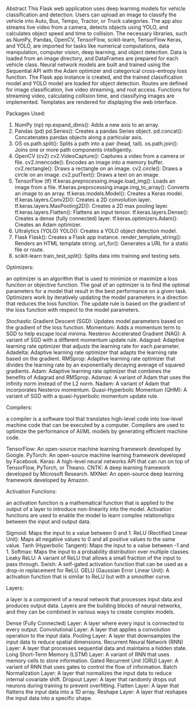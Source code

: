 Abstract
This Flask web application uses deep learning models for vehicle classification and detection. 
Users can upload an image to classify the vehicle into Auto, Bus, Tempo, Tractor, or Truck categories. 
The app also streams live video from a camera, detects objects using YOLO, and calculates object speed and time to collision. 
The necessary libraries, such as NumPy, Pandas, OpenCV, TensorFlow, scikit-learn, TensorFlow Keras, and YOLO, are imported for tasks like numerical computations, data manipulation, computer vision, deep learning, and object detection. 
Data is loaded from an image directory, and DataFrames are prepared for each vehicle class. 
Neural network models are built and trained using the Sequential API with the Adam optimizer and categorical cross-entropy loss function. 
The Flask app instance is created, and the trained classification model and YOLO model are loaded for object detection.
Routes are defined for image classification, live video streaming, and root access. Functions for streaming video, calculating collision time, and classifying images are implemented. 
Templates are rendered for displaying the web interface.

Packages Used:

1. NumPy (np)
np.expand_dims(): Adds a new axis to an array.
2. Pandas (pd)
pd.Series(): Creates a pandas Series object.
pd.concat(): Concatenates pandas objects along a particular axis.
3. OS
os.path.split(): Splits a path into a pair (head, tail).
os.path.join(): Joins one or more path components intelligently.
4. OpenCV (cv2)
cv2.VideoCapture(): Captures a video from a camera or file.
cv2.imencode(): Encodes an image into a memory buffer.
cv2.rectangle(): Draws a rectangle on an image.
cv2.circle(): Draws a circle on an image.
cv2.putText(): Draws a text on an image.
5. TensorFlow (tf)
tf.keras.preprocessing.image.load_img(): Loads an image from a file.
tf.keras.preprocessing.image.img_to_array(): Converts an image to an array.
tf.keras.models.Model(): Creates a Keras model.
tf.keras.layers.Conv2D(): Creates a 2D convolution layer.
tf.keras.layers.MaxPooling2D(): Creates a 2D max pooling layer.
tf.keras.layers.Flatten(): Flattens an input tensor.
tf.keras.layers.Dense(): Creates a dense (fully connected) layer.
tf.keras.optimizers.Adam(): Creates an Adam optimizer.
6. Ultralytics (YOLO)
YOLO(): Creates a YOLO object detection model.
7. Flask
Flask(): Creates a Flask app instance.
render_template_string(): Renders an HTML template string.
url_for(): Generates a URL for a static file or route.
8. scikit-learn
train_test_split(): Splits data into training and testing sets.

Optimizers:

an optimizer is an algorithm that is used to minimize or maximize a loss function or objective function. The goal of an optimizer is to find the optimal parameters for a model that result in the best performance on a given task.
Optimizers work by iteratively updating the model parameters in a direction that reduces the loss function. The update rule is based on the gradient of the loss function with respect to the model parameters.

Stochastic Gradient Descent (SGD): Updates model parameters based on the gradient of the loss function.
Momentum: Adds a momentum term to SGD to help escape local minima.
Nesterov Accelerated Gradient (NAG): A variant of SGD with a different momentum update rule.
Adagrad: Adaptive learning rate optimizer that adjusts the learning rate for each parameter.
Adadelta: Adaptive learning rate optimizer that adapts the learning rate based on the gradient.
RMSprop: Adaptive learning rate optimizer that divides the learning rate by an exponentially decaying average of squared gradients.
Adam: Adaptive learning rate optimizer that combines the benefits of Adagrad and RMSprop.
Adamax: A variant of Adam that uses the infinity norm instead of the L2 norm.
Nadam: A variant of Adam that incorporates Nesterov momentum.
Quasi-Hyperbolic Momentum (QHM): A variant of SGD with a quasi-hyperbolic momentum update rule.

Compilers:

a compiler is a software tool that translates high-level code into low-level machine code that can be executed by a computer. Compilers are used to optimize the performance of AI/ML models by generating efficient machine code.

TensorFlow: An open-source machine learning framework developed by Google.
PyTorch: An open-source machine learning framework developed by Facebook.
Keras: A high-level neural networks API that can run on top of TensorFlow, PyTorch, or Theano.
CNTK: A deep learning framework developed by Microsoft Research.
MXNet: An open-source deep learning framework developed by Amazon.

Activation Functions:

an activation function is a mathematical function that is applied to the output of a layer to introduce non-linearity into the model. Activation functions are used to enable the model to learn complex relationships between the input and output data.

Sigmoid: Maps the input to a value between 0 and 1.
ReLU (Rectified Linear Unit): Maps all negative values to 0 and all positive values to the same value.
Tanh (Hyperbolic Tangent): Maps the input to a value between -1 and 1.
Softmax: Maps the input to a probability distribution over multiple classes.
Leaky ReLU: A variant of ReLU that allows a small fraction of the input to pass through.
Swish: A self-gated activation function that can be used as a drop-in replacement for ReLU.
GELU (Gaussian Error Linear Unit): A activation function that is similar to ReLU but with a smoother curve.

Layers:

a layer is a component of a neural network that processes input data and produces output data. Layers are the building blocks of neural networks, and they can be combined in various ways to create complex models.

Dense (Fully Connected) Layer: A layer where every input is connected to every output.
Convolutional Layer: A layer that applies a convolution operation to the input data.
Pooling Layer: A layer that downsamples the input data to reduce spatial dimensions.
Recurrent Neural Network (RNN) Layer: A layer that processes sequential data and maintains a hidden state.
Long Short-Term Memory (LSTM) Layer: A variant of RNN that uses memory cells to store information.
Gated Recurrent Unit (GRU) Layer: A variant of RNN that uses gates to control the flow of information.
Batch Normalization Layer: A layer that normalizes the input data to reduce internal covariate shift.
Dropout Layer: A layer that randomly drops out neurons during training to prevent overfitting.
Flatten Layer: A layer that flattens the input data into a 1D array.
Reshape Layer: A layer that reshapes the input data into a specific shape.
